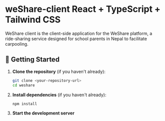 # weShare-client React + TypeScript + Tailwind CSS 
WeShare client is the client-side application for the WeShare platform, a ride-sharing service designed for school parents in Nepal to facilitate carpooling.

## 🚀 Getting Started

1. **Clone the repository** (if you haven't already):
   ```sh
   git clone <your-repository-url>
   cd weshare
2. **Install dependencies** (if you haven't already):
   ```sh
   npm install

3. **Start the development server**
